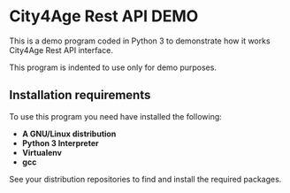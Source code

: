 City4Age Rest API DEMO
========================

This is a demo program coded in Python 3 to demonstrate how it works City4Age Rest API interface.

This program is indented to use only for demo purposes.


Installation requirements
--------------------------

To use this program you need have installed the following:

* __A GNU/Linux distribution__
* __Python 3 Interpreter__
* __Virtualenv__
* __gcc__

See your distribution repositories to find and install the required packages.

